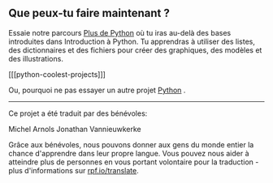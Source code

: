 
## Que peux-tu faire maintenant ?


Essaie notre parcours [Plus de Python](https://projects.raspberrypi.org/fr-FR/pathways/more-python) où tu iras au-delà des bases introduites dans Introduction à Python. Tu apprendras à utiliser des listes, des dictionnaires et des fichiers pour créer des graphiques, des modèles et des illustrations.

[[[python-coolest-projects]]]

Ou, pourquoi ne pas essayer un autre projet [Python](https://projects.raspberrypi.org/fr-FR/projects?software%5B%5D=python) .

***

Ce projet a été traduit par des bénévoles:

Michel Arnols
Jonathan Vannieuwkerke

Grâce aux bénévoles, nous pouvons donner aux gens du monde entier la chance d'apprendre dans leur propre langue. Vous pouvez nous aider à atteindre plus de personnes en vous portant volontaire pour la traduction - plus d'informations sur [rpf.io/translate](https://rpf.io/translate).
